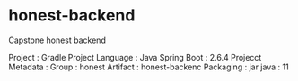 # honest-backend
Capstone honest backend

Project : Gradle Project
Language : Java
Spring Boot : 2.6.4
Projecct Metadata :
Group : honest
Artifact : honest-backenc
Packaging : jar
java : 11
